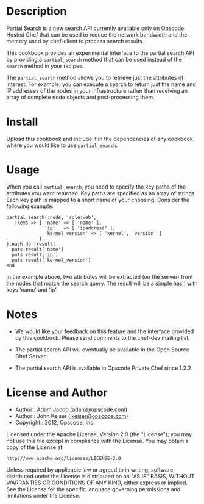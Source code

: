Description
===========

Partial Search is a new search API currently available only on Opscode
Hosted Chef that can be used to reduce the network bandwidth and the
memory used by chef-client to process search results.

This cookbook provides an experimental interface to the partial search
API by providing a `partial_search` method that can be used instead of
the `search` method in your recipes.

The `partial_search` method allows you to retrieve just the attributes
of interest. For example, you can execute a search to return just the
name and IP addresses of the nodes in your infrastructure rather than
receiving an array of complete node objects and post-processing them.

Install
=======

Upload this cookbook and include it in the dependencies of any
cookbook where you would like to use `partial_search`.

Usage
=====

When you call `partial_search`, you need to specify the key paths of the
attributes you want returned. Key paths are specified as an array
of strings. Each key path is mapped to a short name of your
choosing. Consider the following example:

    partial_search(:node, 'role:web',
       :keys => { 'name' => [ 'name' ],
                  'ip'   => [ 'ipaddress' ],
                  'kernel_version' => [ 'kernel', 'version' ]
                }
    ).each do |result|
      puts result['name']
      puts result['ip']
      puts result['kernel_version']
    end

In the example above, two attributes will be extracted (on the
server) from the nodes that match the search query. The result will
be a simple hash with keys 'name'  and 'ip'.

Notes
=====

* We would like your feedback on this feature and the interface
  provided by this cookbook. Please send comments to the chef-dev
  mailing list.

* The partial search API will eventually be available in the Open Source Chef
  Server.

* The partial search API is available in Opscode Private Chef since
  1.2.2

License and Author
==================

- Author:: Adam Jacob (<adam@opscode.com>)
- Author:: John Keiser (<jkeiser@opscode.com>)
- Copyright:: 2012, Opscode, Inc.

Licensed under the Apache License, Version 2.0 (the "License");
you may not use this file except in compliance with the License.
You may obtain a copy of the License at

    http://www.apache.org/licenses/LICENSE-2.0

Unless required by applicable law or agreed to in writing, software
distributed under the License is distributed on an "AS IS" BASIS,
WITHOUT WARRANTIES OR CONDITIONS OF ANY KIND, either express or implied.
See the License for the specific language governing permissions and
limitations under the License.
